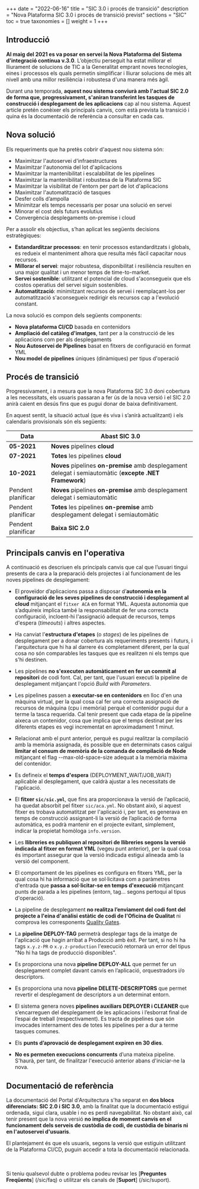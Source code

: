 +++
date        = "2022-06-16"
title       = "SIC 3.0 i procés de transició"
description = "Nova Plataforma SIC 3.0 i procés de transició previst"
sections    = "SIC"
toc         = true
taxonomies  = []
weight      = 1
+++

## Introducció

**Al maig del 2021 es va posar en servei la Nova Plataforma del Sistema d'integració contínua v.3.0**.
L’objectiu perseguit ha estat millorar el lliurament de solucions de TIC a la Generalitat emprant noves tecnologies,
eines i processos els quals permetin simplificar i lliurar solucions de més alt nivell amb una millor resiliència i
robustesa d'una manera més àgil.

Durant una temporada, **aquest nou sistema conviurà amb l'actual SIC 2.0 de forma que, progressivament, s'aniran transferint les tasques
de construcció i desplegament de les aplicacions** cap al nou sistema. Aquest article pretén conèixer els principals canvis, com està prevista
la transició i quina és la documentació de referència a consultar en cada cas.


## Nova solució

Els requeriments que ha pretès cobrir d'aquest nou sistema són:

- Maximitzar l'autoservei d'infraestructures
- Maximitzar l'autonomia del lot d'aplicacions
- Maximitzar la mantenibilitat i escalabilitat de les pipelines
- Maximitzar la mantenibilitat i robustesa de la Plataforma SIC
- Maximitzar la visibilitat de l'entorn per part de lot d'aplicacions
- Maximitzar l'automatització de tasques
- Desfer colls d’ampolla
- Minimitzar els temps necessaris per posar una solució en servei
- Minorar el cost dels futurs evolutius
- Convergència desplegaments on-premise i cloud

Per a assolir els objectius, s’han aplicat les següents decisions estratègiques:

- **Estandarditzar processos**: en tenir processos estandarditzats i globals, es redueix el manteniment alhora
que resulta més fàcil capacitar nous recursos.
- **Millorar el servei**: major robustesa, disponibilitat i resiliència resulten en una major qualitat i un
menor temps de time-to-market.
- **Servei sostenible**: utilitzant el potencial de cloud s'aconsegueix que els costos operatius del servei siguin sostenibles.
- **Automatització**: minimitzant recursos de servei i reemplaçant-los per automatització s'aconsegueix redirigir
els recursos cap a l'evolució constant.

La nova solució es compon dels següents components:

- **Nova plataforma CI/CD** basada en contenidors
- **Ampliació del catàleg d'imatges**, tant per a la construcció de les aplicacions com per als desplegaments
- **Nou Autoservei de Pipelines** basat en fitxers de configuració en format YML
- **Nou model de pipelines** úniques (dinàmiques) per tipus d'operació

## Procés de transició

Progressivament, i a mesura que la nova Plataforma SIC 3.0 doni cobertura a les necessitats, els usuaris passaran a fer ús de la nova
versió i el SIC 2.0 anirà caient en desús fins que es pugui donar de baixa definitivament.

En aquest sentit, la situació actual (que és viva i s’anirà actualitzant) i els calendaris provisionals són els següents:

|Data|Abast SIC 3.0|
|-------|-------|
|**05-2021**|**Noves** pipelines **cloud**|
|**07-2021**|**Totes** les pipelines **cloud**|
|**10-2021**|**Noves** pipelines **on-premise** amb desplegament delegat i semiautomàtic (**excepte .NET Framework**)|
|Pendent planificar|**Noves** pipelines **on-premise** amb desplegament delegat i semiautomàtic|
|Pendent planificar|**Totes** les pipelines **on-premise** amb desplegament delegat i semiautomàtic|
|Pendent planificar|**Baixa SIC 2.0**|

## Principals canvis en l'operativa

A continuació es descriuen els principals canvis que cal que l’usuari tingui presents de cara a la preparació dels projectes
i al funcionament de les noves pipelines de desplegament:

* El proveïdor d’aplicacions passa a disposar d’**autonomia en la configuració de les seves pipelines de construcció i
desplegament al cloud** mitjançant el `fitxer ACA` en format YML. Aquesta autonomia que s’adquireix implica també la responsabilitat
de fer una correcta configuració, incloent-hi l'assignació adequat de recursos, temps d'espera (*timeouts*) i altres aspectes.

* Ha canviat l'**estructura d'etapes** (o *stages*) de les pipelines de desplegament per a donar cobertura als requeriments presents i futurs, i
l'arquitectura que hi ha al darrere és completament diferent, per la qual cosa no són comparables les tasques que es realitzen ni els
temps que s'hi destinen.

* Les pipelines **no s'executen automàticament en fer un commit al repositori** de codi font. Cal, per tant, que l'usuari executi la pipeline de
desplegament mitjançant l'opció *Build with Parameters*.

* Les pipelines passen a **executar-se en contenidors** en lloc d'en una màquina virtual, per la qual cosa cal fer una correcta assignació
de recursos de màquina (cpu i memòria) perquè el contenidor pugui dur a terme la tasca requerida. Cal tenir present que cada etapa de la pipeline aixeca un contenidor,
cosa que implica que el temps destinat per les diferents etapes es vegi incrementat en aproximadament 1 minut.

* Relacionat amb el punt anterior, perquè es pugui realitzar la compilació amb la memòria assignada, és possible que en determinats casos
calgui **limitar el consum de memòria de la comanda de compilació de Node** mitjançant el flag --max-old-space-size adequat a la memòria màxima del contenidor.

* Es defineix el **temps d'espera** (DEPLOYMENT_WAIT/JOB_WAIT) aplicable al desplegament, que caldrà ajustar a les necessitats de l'aplicació.

* El **fitxer `sic/sic.yml`**, que fins ara proporcionava la versió de l’aplicació, ha quedat absorbit pel fitxer `sic/aca.yml`. No
obstant això, si aquest fitxer es trobava automatitzat per l'aplicació i, per tant, es generava en temps de construcció assignant-li la versió de
l’aplicació de forma automàtica, es podrà mantenir en el projecte evitant, simplement, indicar la propietat homòloga `info.version`.

* Les **llibreries es publiquen al repositori de llibreries segons la versió indicada al fitxer en format YML** (vegeu punt anterior),
per la qual cosa és important assegurar que la versió indicada estigui alineada amb la versió del component.

* El comportament de les pipelines es configura en fitxers YML, per la qual cosa hi ha informació que se sol·licitava com a paràmetres d'entrada
que **passa a sol·licitar-se en temps d'execució** mitjançant punts de parada a les pipelines (entorn, tag... segons pertoqui al tipus d'operació).

* La pipeline de desplegament **no realitza l’enviament del codi font del projecte a l'eina d'anàlisi estàtic de codi de l'Oficina de Qualitat** ni comprova
les corresponents [Quality Gates](https://qualitat.solucions.gencat.cat/eines/sonarqube/).

* La **pipeline DEPLOY-TAG** permetrà desplegar tags de la imatge de l'aplicació que hagin arribat a Producció amb èxit.
Per tant, si no hi ha tags `x.y.z-PR` o `x.y.z-production` l'execució retornarà un error del tipus "No hi ha tags de producció disponibles".

* Es proporciona una nova **pipeline DEPLOY-ALL** que permet fer un desplegament complet davant canvis en l’aplicació, orquestradors
i/o descriptors.

* Es proporciona una nova **pipeline DELETE-DESCRIPTORS** que permet revertir el desplegament de descriptors a un determinat entorn.

* El sistema genera noves **pipelines auxiliars DEPLOYER i CLEANER** que s’encarreguen del desplegament de les
aplicacions i l’esborrat final de l’espai de treball (respectivament). Es tracta de pipelines que són invocades internament des
de totes les pipelines per a dur a terme tasques comunes.

* Els **punts d’aprovació de desplegament expiren en 30 dies**.

* **No es permeten execucions concurrents** d’una mateixa pipeline. S'haurà, per tant, de finalitzar l'execució anterior abans d'iniciar-ne la nova.

## Documentació de referència

La documentació del Portal d'Arquitectura s'ha separat en **dos blocs diferenciats: SIC 2.0 i SIC 3.0**, amb la finalitat que
la documentació estigui ordenada, sigui clara, usable i no es perdi navegabilitat. No obstant això, cal tenir present que
la nova versió **no implica de moment canvis en el funcionament dels serveis de custòdia de codi, de custòdia de binaris ni
en l'autoservei d'usuaris**.

El plantejament és que els usuaris, segons la versió que estiguin utilitzant de la Plataforma CI/CD, puguin accedir
a tota la documentació relacionada.


<br/><br/>
Si teniu qualsevol dubte o problema podeu revisar les [**Preguntes Freqüents**] (/sic/faq) o utilitzar els canals de [**Suport**] (/sic/suport).